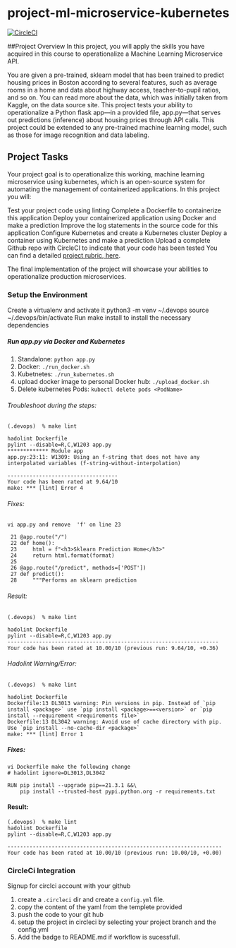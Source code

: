 # project-ml-microservice-kubernetes
[![CircleCI](https://circleci.com/gh/nepgpn/project-ml-microservice-kubernetes/tree/main.svg?style=svg)](https://circleci.com/gh/nepgpn/project-ml-microservice-kubernetes/tree/main)

##Project Overview
In this project, you will apply the skills you have acquired in this course to operationalize a Machine Learning Microservice API.

You are given a pre-trained, sklearn model that has been trained to predict housing prices in Boston according to several features, such as average rooms in a home and data about highway access, teacher-to-pupil ratios, and so on. You can read more about the data, which was initially taken from Kaggle, on the data source site. This project tests your ability to operationalize a Python flask app—in a provided file, app.py—that serves out predictions (inference) about housing prices through API calls. This project could be extended to any pre-trained machine learning model, such as those for image recognition and data labeling.

## Project Tasks
Your project goal is to operationalize this working, machine learning microservice using kubernetes, which is an open-source system for automating the management of containerized applications. In this project you will:

Test your project code using linting
Complete a Dockerfile to containerize this application
Deploy your containerized application using Docker and make a prediction
Improve the log statements in the source code for this application
Configure Kubernetes and create a Kubernetes cluster
Deploy a container using Kubernetes and make a prediction
Upload a complete Github repo with CircleCI to indicate that your code has been tested
You can find a detailed [project rubric, here](https://review.udacity.com/#!/rubrics/2576/view).

The final implementation of the project will showcase your abilities to operationalize production microservices.

### Setup the Environment

Create a virtualenv and activate it
python3 -m venv ~/.devops
source ~/.devops/bin/activate
Run make install to install the necessary dependencies

##### Run app.py via Docker and Kubernetes

1. Standalone: `python app.py`
2. Docker: `./run_docker.sh`
3. Kubetnetes: `./run_kubernetes.sh`
4. upload docker image to personal Docker hub: `./upload_docker.sh`
5. Delete kubernetes Pods: `kubectl delete pods <PodName>`

###### Troubleshoot during the steps:
```
(.devops)  % make lint

hadolint Dockerfile
pylint --disable=R,C,W1203 app.py
************* Module app
app.py:23:11: W1309: Using an f-string that does not have any interpolated variables (f-string-without-interpolation)

-----------------------------------
Your code has been rated at 9.64/10
make: *** [lint] Error 4
```
###### Fixes: 
```
vi app.py and remove  'f' on line 23

 21 @app.route("/")
 22 def home():
 23     html = f"<h3>Sklearn Prediction Home</h3>" 
 24     return html.format(format)
 25 
 26 @app.route("/predict", methods=['POST'])
 27 def predict():
 28     """Performs an sklearn prediction
 ```

###### Result: 
```
(.devops)  % make lint

hadolint Dockerfile
pylint --disable=R,C,W1203 app.py
-------------------------------------------------------------------
Your code has been rated at 10.00/10 (previous run: 9.64/10, +0.36)

```
###### Hadolint Warning/Error:
```
(.devops)  % make lint

hadolint Dockerfile
Dockerfile:13 DL3013 warning: Pin versions in pip. Instead of `pip install <package>` use `pip install <package>==<version>` or `pip install --requirement <requirements file>`
Dockerfile:13 DL3042 warning: Avoid use of cache directory with pip. Use `pip install --no-cache-dir <package>`
make: *** [lint] Error 1
```
##### Fixes: 
```
vi Dockerfile make the following change
# hadolint ignore=DL3013,DL3042

RUN pip install --upgrade pip==21.3.1 &&\
    pip install --trusted-host pypi.python.org -r requirements.txt
```

#### Result:
```
(.devops)  % make lint    
hadolint Dockerfile
pylint --disable=R,C,W1203 app.py

--------------------------------------------------------------------
Your code has been rated at 10.00/10 (previous run: 10.00/10, +0.00)
```

### CircleCi Integration

Signup for circlci account with your github

1. create a `.circleci` dir and create a `config.yml` file.
2. copy the content of the yaml from the templete provided
3. push the code to your git hub
4. setup the project in circleci by selecting your project branch and the config.yml
5. Add the badge to README.md if workflow is sucessfull.

